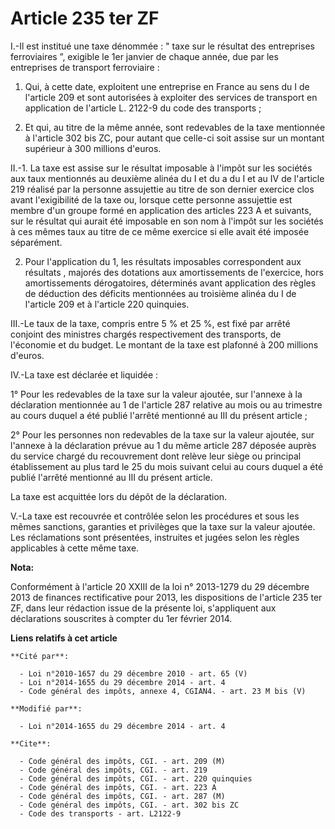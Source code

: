 # Article 235 ter ZF

I.-Il est institué une taxe dénommée : " taxe sur le résultat des entreprises ferroviaires ”, exigible le 1er janvier de
chaque année, due par les entreprises de transport ferroviaire : 

1. Qui, à cette date, exploitent une entreprise en France au sens du I de l'article 209 et sont autorisées à exploiter des
services de transport en application de l'article L. 2122-9 du code des transports ; 

2. Et qui, au titre de la même année, sont redevables de la taxe mentionnée à l'article 302 bis ZC, pour autant que celle-ci
soit assise sur un montant supérieur à 300 millions d'euros. 

II.-1. La taxe est assise sur le résultat imposable à l'impôt sur les sociétés aux taux mentionnés au deuxième alinéa du I et
du a du I et au IV de l'article 219 réalisé par la personne assujettie au titre de son dernier exercice clos avant
l'exigibilité de la taxe ou, lorsque cette personne assujettie est membre d'un groupe formé en application des articles 223 A
et suivants, sur le résultat qui aurait été imposable en son nom à l'impôt sur les sociétés à ces mêmes taux au titre de ce
même exercice si elle avait été imposée séparément. 

2. Pour l'application du 1, les résultats imposables correspondent aux résultats , majorés des dotations aux amortissements
de l'exercice, hors amortissements dérogatoires, déterminés avant application des règles de déduction des déficits
mentionnées au troisième alinéa du I de l'article 209 et à l'article 220 quinquies. 

III.-Le taux de la taxe, compris entre 5 % et 25 %, est fixé par arrêté conjoint des ministres chargés respectivement des
transports, de l'économie et du budget. Le montant de la taxe est plafonné à 200 millions d'euros. 

IV.-La taxe est déclarée et liquidée : 

1° Pour les redevables de la taxe sur la valeur ajoutée, sur l'annexe à la déclaration mentionnée au 1 de l'article 287
relative au mois ou au trimestre au cours duquel a été publié l'arrêté mentionné au III du présent article ; 

2° Pour les personnes non redevables de la taxe sur la valeur ajoutée, sur l'annexe à la déclaration prévue au 1 du même
article 287 déposée auprès du service chargé du recouvrement dont relève leur siège ou principal établissement au plus tard
le 25 du mois suivant celui au cours duquel a été publié l'arrêté mentionné au III du présent article. 

La taxe est acquittée lors du dépôt de la déclaration. 

V.-La taxe est recouvrée et contrôlée selon les procédures et sous les mêmes sanctions, garanties et privilèges que la taxe
sur la valeur ajoutée. Les réclamations sont présentées, instruites et jugées selon les règles applicables à cette même taxe.

**Nota:**

Conformément à l'article 20 XXIII de la loi n° 2013-1279 du 29 décembre 2013 de finances rectificative pour 2013, les
dispositions de l'article 235 ter ZF, dans leur rédaction issue de la présente loi, s'appliquent aux déclarations souscrites
à compter du 1er février 2014.

**Liens relatifs à cet article**

	**Cité par**:

	  - Loi n°2010-1657 du 29 décembre 2010 - art. 65 (V)
	  - Loi n°2014-1655 du 29 décembre 2014 - art. 4
	  - Code général des impôts, annexe 4, CGIAN4. - art. 23 M bis (V)

	**Modifié par**:

	  - Loi n°2014-1655 du 29 décembre 2014 - art. 4

	**Cite**:

	  - Code général des impôts, CGI. - art. 209 (M)
	  - Code général des impôts, CGI. - art. 219
	  - Code général des impôts, CGI. - art. 220 quinquies
	  - Code général des impôts, CGI. - art. 223 A
	  - Code général des impôts, CGI. - art. 287 (M)
	  - Code général des impôts, CGI. - art. 302 bis ZC
	  - Code des transports - art. L2122-9
